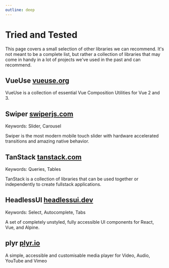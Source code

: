 ```yaml
---
outline: deep
---
```


# Tried and Tested

This page covers a small selection of other libraries we can recommend. It's not meant to be a complete list, but rather a collection of libraries that may come in handy in a lot of projects we've used in the past and can recommend.

## VueUse [vueuse.org](https://vueuse.org/)
VueUse is a collection of essential Vue Composition Utilities for Vue 2 and 3.

## Swiper [swiperjs.com](https://swiperjs.com/)
Keywords: Slider, Carousel

Swiper is the most modern mobile touch slider with hardware accelerated transitions and amazing native behavior.

## TanStack [tanstack.com](https://tanstack.com/)
Keywords: Queries, Tables

TanStack is a collection of libraries that can be used together or independently to create fullstack applications.

## HeadlessUI [headlessui.dev](https://headlessui.dev/)
Keywords: Select, Autocomplete, Tabs

A set of completely unstyled, fully accessible UI components for React, Vue, and Alpine.

## plyr [plyr.io](https://plyr.io/)
A simple, accessible and customisable media player for Video, Audio, YouTube and Vimeo